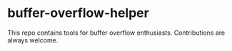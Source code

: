 # buffer-overflow-helper

This repo contains tools for buffer overflow enthusiasts. Contributions are always welcome.
